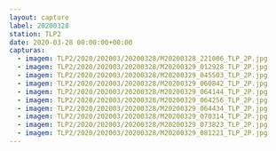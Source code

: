 ```yaml
---
layout: capture
label: 20200328
station: TLP2
date: 2020-03-28 00:00:00+00:00
capturas:
  - imagem: TLP2/2020/202003/20200328/M20200328_221006_TLP_2P.jpg
  - imagem: TLP2/2020/202003/20200328/M20200329_012928_TLP_2P.jpg
  - imagem: TLP2/2020/202003/20200328/M20200329_045503_TLP_2P.jpg
  - imagem: TLP2/2020/202003/20200328/M20200329_060842_TLP_2P.jpg
  - imagem: TLP2/2020/202003/20200328/M20200329_064144_TLP_2P.jpg
  - imagem: TLP2/2020/202003/20200328/M20200329_064256_TLP_2P.jpg
  - imagem: TLP2/2020/202003/20200328/M20200329_064434_TLP_2P.jpg
  - imagem: TLP2/2020/202003/20200328/M20200329_070314_TLP_2P.jpg
  - imagem: TLP2/2020/202003/20200328/M20200329_073823_TLP_2P.jpg
  - imagem: TLP2/2020/202003/20200328/M20200329_081221_TLP_2P.jpg
---
```


